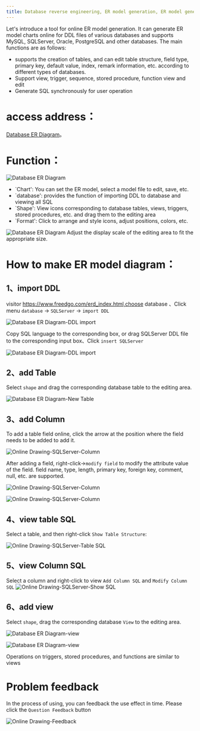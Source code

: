 ```yaml
---
title: Database reverse engineering, ER model generation, ER model generation through DDL statements
---
```


Let's introduce a tool for online ER model generation. 
It can generate ER model charts online for DDL files of various databases and supports MySQL, SQLServer, Oracle, PostgreSQL and other databases. The main functions are as follows:

- supports the creation of tables, and can edit table structure, field type, primary key, default value, index, remark information, etc. according to different types of databases. 
- Support view, trigger, sequence, stored procedure, function view and edit 
- Generate SQL synchronously for user operation

# access address：
[Database ER Diagram](https://www.freedgo.com/erd_index.html "Database ER Diagram")。 


# Function：

![Database ER Diagram](https://www.freedgo.com/public/themes/freedgo/er/generic/erd_index.png "Database ER Diagram") 

- `Chart': You can set the ER model, select a model file to edit, save, etc. 
- `database': provides the function of importing DDL to database and viewing all SQL 
- `Shape': View icons corresponding to database tables, views, triggers, stored procedures, etc. and drag them to the editing area 
- `Format': Click to arrange and style icons, adjust positions, colors, etc.

![Database ER Diagram](https://www.freedgo.com/public/themes/freedgo/er/generic/er1.png "Database ER Diagram") 
Adjust the display scale of the editing area to fit the appropriate size.


# How to make ER model diagram：

## 1、import DDL

visitor  https://www.freedgo.com/erd_index.html,choose database 、Click menu `database` -> `SQLServer` -> `import DDL`

![Database ER Diagram-DDL import](https://www.freedgo.com/public/themes/freedgo/er/generic/ddl.png "Database ER Diagram-DDLImport") 

Copy SQL language to the corresponding box, or drag SQLServer DDL file to the corresponding input box、Click `insert SQLServer`

![Database ER Diagram-DDL import](https://www.freedgo.com/public/themes/freedgo/er/generic/er_import.png "Database ER Diagram-DDLImport") 


## 2、add Table
Select `shape` and drag the corresponding database table to the editing area.

![Database ER Diagram-New Table](https://www.freedgo.com/public/themes/freedgo/er/generic/er_table.png "Database ER Diagram-Table")  


##  3、add Column

To add a table field online, click the arrow at the position where the field needs to be added to add it.

![Online Drawing-SQLServer-Column](https://www.freedgo.com/public/themes/freedgo/er/generic/er_column.png "Database ER Diagram-Cloumn")

After adding a field, right-click->`modify field` to modify the attribute value of the field. field name, type, length, primary key, foreign key, comment, null, etc. are supported.

![Online Drawing-SQLServer-Column](https://www.freedgo.com/public/themes/freedgo/er/generic/er_column1.png "Database ER Diagram-Column")


![Online Drawing-SQLServer-Column](https://www.freedgo.com/public/themes/freedgo/er/generic/er_column2.png "Database ER Diagram-Column")

## 4、view table SQL

Select a table, and then right-click `Show Table Structure`:   

![Online Drawing-SQLServer-Table SQL](https://www.freedgo.com/public/themes/freedgo/er/generic/er_table_show.png "Database ER Diagram-Table SQL")

## 5、view Column SQL
Select a column and right-click to view `Add Column SQL` and `Modify Column SQL`
![Online Drawing-SQLServer-Show SQL](https://www.freedgo.com/public/themes/freedgo/er/generic/er_column_show.png "Database ER Diagram-View SQL")

## 6、add view
Select `shape`, drag the corresponding database `View` to the editing area.

![Database ER Diagram-view](https://www.freedgo.com/public/themes/freedgo/er/generic/er_view.png "Database ER Diagram-view")  



![Database ER Diagram-view](https://www.freedgo.com/public/themes/freedgo/er/generic/er_view1.png "Database ER Diagram-view") 

Operations on triggers, stored procedures, and functions are similar to views

# Problem feedback

In the process of using, you can feedback the use effect in time. Please click the `Question Feedback` button

![Online Drawing-Feedback](https://www.freedgo.com/public/themes/freedgo/er/generic/er_feedback.png "Online DrawingFeedback")